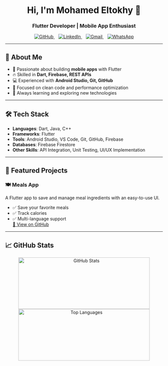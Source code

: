 

<h1 align="center">Hi, I'm Mohamed Eltokhy 👋</h1>
<h3 align="center">Flutter Developer | Mobile App Enthusiast</h3>
<p align="center">
  <a href="https://github.com/M7medEltokhy">
    <img src="https://img.icons8.com/ios-glyphs/30/000000/github.png" alt="GitHub"/>
  </a>
  &nbsp;&nbsp;
  <a href="https://www.linkedin.com/in/mohamed-eltokhy-">
    <img src="https://img.icons8.com/ios-filled/30/000000/linkedin.png" alt="LinkedIn"/>
  </a>
  &nbsp;&nbsp;
  <a href="mailto:eltokeymohamed444@gmail.com">
    <img src="https://img.icons8.com/ios-glyphs/30/000000/gmail.png" alt="Gmail"/>
  </a>
  &nbsp;&nbsp;
  <a href="https://wa.me/201060052583">
    <img src="https://img.icons8.com/ios-glyphs/30/000000/whatsapp.png" alt="WhatsApp"/>
  </a>
</p>

---

## 🚀 About Me
- 📱 Passionate about building **mobile apps** with Flutter  
- 🔥 Skilled in **Dart, Firebase, REST APIs**  
- 💻 Experienced with **Android Studio, Git, GitHub**  
- 🎯 Focused on clean code and performance optimization  
- 🌱 Always learning and exploring new technologies  

---

## 🛠 Tech Stack
- **Languages**: Dart, Java, C++  
- **Frameworks**: Flutter  
- **Tools**: Android Studio, VS Code, Git, GitHub, Firebase  
- **Databases**: Firebase Firestore  
- **Other Skills**: API Integration, Unit Testing, UI/UX Implementation  

---

## 📂 Featured Projects
### 🍽 Meals App
A Flutter app to save and manage meal ingredients with an easy-to-use UI.  
- ✅ Save your favorite meals  
- ✅ Track calories  
- ✅ Multi-language support  
[🔗 View on GitHub](#)

---

## 📈 GitHub Stats
<p align="center">
  <img src="https://github-readme-stats.vercel.app/api?username=M7medEltokhy&show_icons=true&theme=tokyonight" width="420" height="165" alt="GitHub Stats" />
  <img src="https://github-readme-stats.vercel.app/api/top-langs/?username=M7medEltokhy&layout=compact&theme=tokyonight" width="420" height="165" alt="Top Languages" />
</p>







